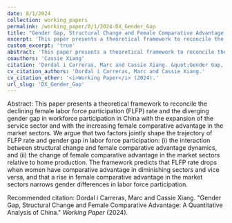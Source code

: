 ```yaml
---
date: 8/1/2024
collection: working_papers
permalink: /working_paper/8/1/2024-DX_Gender_Gap
title: "Gender Gap, Structural Change and Female Comparative Advantage: A Quantitative Analysis of China"
excerpt: 'This paper presents a theoretical framework to reconcile the declining female labor force participation (FLFP) rate and the diverging gender gap in workforce participation in China with the expansion of the service sector and with the increasing female comparative advantage in the market sectors. We argue that two factors jointly shape the trajectory of FLFP rate and gender gap in labor force participation: (i) the interaction between structural change and female comparative advantage dynamics, and (ii) the change of female comparative advantage in the market sectors relative to home production. The framework predicts that FLFP rate drops when women have comparative advantage in diminishing sectors and vice versa, and that a rise in female comparative advantage in the market sectors narrows gender differences in labor force participation.'
custom_excerpt: 'true'
abstract: 'This paper presents a theoretical framework to reconcile the declining female labor force participation (FLFP) rate and the diverging gender gap in workforce participation in China with the expansion of the service sector and with the increasing female comparative advantage in the market sectors. We argue that two factors jointly shape the trajectory of FLFP rate and gender gap in labor force participation: (i) the interaction between structural change and female comparative advantage dynamics, and (ii) the change of female comparative advantage in the market sectors relative to home production. The framework predicts that FLFP rate drops when women have comparative advantage in diminishing sectors and vice versa, and that a rise in female comparative advantage in the market sectors narrows gender differences in labor force participation.'
coauthors: 'Cassie Xiang'
citation: 'Dordal i Carreras, Marc and Cassie Xiang. &quot;Gender Gap, Structural Change and Female Comparative Advantage: A Quantitative Analysis of China.&quot;  <i>Working Paper</i> (2024).'
cv_citation_authors: 'Dordal i Carreras, Marc and Cassie Xiang.'
cv_citation_other: '<i>Working Paper</i> (2024).'
url_slug: 'DX_Gender_Gap'
---
```

Abstract: This paper presents a theoretical framework to reconcile the declining female labor force participation (FLFP) rate and the diverging gender gap in workforce participation in China with the expansion of the service sector and with the increasing female comparative advantage in the market sectors. We argue that two factors jointly shape the trajectory of FLFP rate and gender gap in labor force participation: (i) the interaction between structural change and female comparative advantage dynamics, and (ii) the change of female comparative advantage in the market sectors relative to home production. The framework predicts that FLFP rate drops when women have comparative advantage in diminishing sectors and vice versa, and that a rise in female comparative advantage in the market sectors narrows gender differences in labor force participation.



Recommended citation: Dordal i Carreras, Marc and Cassie Xiang. "Gender Gap, Structural Change and Female Comparative Advantage: A Quantitative Analysis of China."  <i>Working Paper</i> (2024).